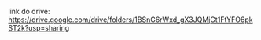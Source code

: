 
link do drive: https://drive.google.com/drive/folders/1BSnG6rWxd_gX3JQMjGt1FtYFO6pkST2k?usp=sharing
